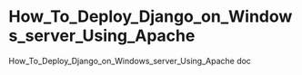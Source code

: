 # How_To_Deploy_Django_on_Windows_server_Using_Apache
How_To_Deploy_Django_on_Windows_server_Using_Apache doc
